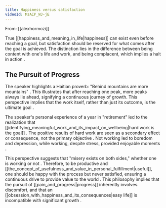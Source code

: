 ```yaml
---
title: Happiness versus satisfaction
videoId: MzAIP_WJ-jE
---
```


From: [[alexhormozi]] <br/> 

True [[happiness_and_meaning_in_life|happiness]] can exist even before reaching a goal, but satisfaction should be reserved for what comes after the goal is achieved. The distinction lies in the difference between being content with one's life and work, and being complacent, which implies a halt in action <a class="yt-timestamp" data-t="01:01"></a>.

## The Pursuit of Progress

The speaker highlights a Haitian proverb: "Behind mountains are more mountains" <a class="yt-timestamp" data-t="01:18"></a>. This illustrates that after reaching one peak, more peaks always lie ahead, signifying a continuous journey of growth. This perspective implies that the work itself, rather than just its outcome, is the ultimate goal <a class="yt-timestamp" data-t="01:43"></a>.

The speaker's personal experience of a year in "retirement" led to the realization that [[identifying_meaningful_work_and_its_impact_on_wellbeing|hard work is the goal]] <a class="yt-timestamp" data-t="01:35"></a>. The positive results of hard work are seen as a secondary effect or consequence, not the primary objective <a class="yt-timestamp" data-t="01:41"></a>. Not working led to boredom and depression, while working, despite stress, provided enjoyable moments <a class="yt-timestamp" data-t="01:53"></a>.

This perspective suggests that "misery exists on both sides," whether one is working or not <a class="yt-timestamp" data-t="02:06"></a>. Therefore, to be productive and [[the_concept_of_usefulness_and_value_in_personal_fulfillment|useful]], one should be happy with the process but never satisfied, ensuring a continuous drive to provide value to the world <a class="yt-timestamp" data-t="02:08"></a>. This philosophy implies that the pursuit of [[pain_and_progress|progress]] inherently involves discomfort, and that an [[obsession_with_happiness_and_its_consequences|easy life]] is incompatible with significant growth <a class="yt-timestamp" data-t="00:57"></a>.